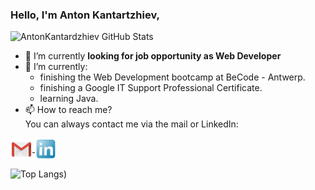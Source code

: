 ### Hello, I'm Anton Kantartzhiev,

![AntonKantardzhiev GitHub Stats](https://github-readme-stats.vercel.app/api?username=AntonKantardzhiev&theme=algolia&show_icons=true)
<!--
- 🔭 I’m currently working on ...
- 🌱 I’m currently learning ...
- 👯 I’m looking to collaborate on ...
- 🤔 I’m looking for help with ...
- 💬 Ask me about ...
- 📫 How to reach me: ...
- 😄 Pronouns: ...
- ⚡ Fun fact: ...
-->

- 🔭 I’m currently **looking for job opportunity as Web Developer**
- 🌱 I’m currently:
  <ul>
  <li>finishing the Web Development bootcamp at BeCode - Antwerp.</li>
  <li>finishing a Google IT Support Professional Certificate.</li>
  <li>learning Java.</li>
  </ul>
- 📫 How to reach me?</br>
 You can always contact me via the mail or LinkedIn:<br/>
<a target="_blank" href="mailto:kantardjiev88@gmail.com">
<img align="center" alt="Gmail" width="35px" src="img/gmail.png" />
</a>
<a href="https://www.linkedin.com/in/anton-kantardjiev-31115732/">
<img align="center" alt="LinkedIn" width="35px" src="img/linkedin.png" />
</a>
<br/>

![Top Langs](https://github-readme-stats.vercel.app/api/top-langs/?username=AntonKantardzhiev&layout=compact&theme=algolia))

